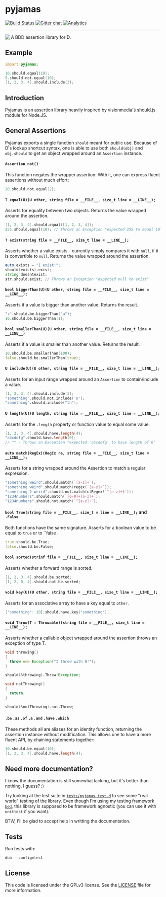 pyjamas
=======
[![Build Status](https://travis-ci.org/yamadapc/pyjamas.svg)](https://travis-ci.org/yamadapc/pyjamas)
[![Gitter chat](https://badges.gitter.im/yamadapc/pyjamas.png)](https://gitter.im/yamadapc/pyjamas)
[![Analytics](https://ga-beacon.appspot.com/UA-54450544-1/pyjamas/README)](https://github.com/igrigorik/ga-beacon)
- - -

<img src="/logo-big.png" align="left"/>
A BDD assertion library for D.

## Example
```d
import pyjamas;

10.should.equal(10);
5.should.not.equal(10);
[1, 2, 3, 4].should.include(3);
```

## Introduction

Pyjamas is an assertion library heavily inspired by [visionmedia'ś
should.js](https://github.com/visionmedia/should.js) module for Node.JS.

## General Assertions

Pyjamas exports a single function `should` meant for public use. Because of D's
lookup shortcut syntax, one is able to use both `should(obj)` and `obj.should`
to get an object wrapped around an `Assertion` instance.

#### `Assertion not()`

This function negates the wrapper assertion. With it, one can express fluent
assertions without much effort:
```d
10.should.not.equal(2);
```

#### `T equal(U)(U other, string file = __FILE__, size_t line = __LINE__);`

Asserts for equality between two objects. Returns the value wrapped around the
assertion.
```d
[1, 2, 3, 4].should.equal([1, 2, 3, 4]);
255.should.equal(10); // Throws an Exception "expected 255 to equal 10"
```

#### `T exist(string file = __FILE__, size_t line = __LINE__);`

Asserts whether a value exists - currently simply compares it with `null`, if it
is convertible to `null`. Returns the value wrapped around the assertion.
```d
auto exists = "I exist!";
should(exists).exist;
string doesntexist;
str.should.exist; // Throws an Exception "expected null to exist"
```

#### `bool biggerThan(U)(U other, string file = __FILE__, size_t line = __LINE__);`

Asserts if a value is bigger than another value. Returns the result.
```d
"z".should.be.biggerThan("a");
10.should.be.biggerThan(1);
```

#### `bool smallerThan(U)(U other, string file = __FILE__, size_t line = __LINE__)`

Asserts if a value is smaller than another value. Returns the result.
```d
10.should.be.smallerThan(100);
false.should.be.smallerThan(true);
```

#### `U include(U)(U other, string file = __FILE__, size_t line = __LINE__);`

Asserts for an input range wrapped around an `Assertion` to contain/include a
value.
```d
[1, 2, 3, 4].should.include(3);
"something".should.not.include('o');
"something".should.include("th");
```

#### `U length(U)(U length, string file = __FILE__, size_t line = __LINE__);`

Asserts for the `.length` property or function value to equal some value.
```d
[1, 2, 3, 4].should.have.length(4);
"abcdefg".should.have.length(0);
// ^^ - Throws an Exception "expected 'abcdefg' to have length of 0"
```

#### `auto match(RegEx)(RegEx re, string file = __FILE__, size_t line = __LINE__);`

Asserts for a string wrapped around the Assertion to match a regular expression.
```d
"something weird".should.match(`[a-z]+`);
"something weird".should.match(regex(`[a-z]+`));
"something 2 weird".should.not.match(ctRegex!`^[a-z]+$`));
"1234numbers".should.match(`[0-9]+[a-z]+`);
"1234numbers".should.not.match(`^[a-z]+`);
```

#### `bool True(string file = __FILE__, size_t = line = __LINE__);` and `.False`

Both functions have the same signature.
Asserts for a boolean value to be equal to `true` or to ``false`.`
```d
true.should.be.True;
false.should.be.False;
```

#### `bool sorted(strinf file = __FILE__, size_t line = __LINE__);`

Asserts whether a forward range is sorted.
```d
[1, 2, 3, 4].should.be.sorted;
[1, 2, 0, 4].should.not.be.sorted;
```

#### `void key(U)(U other, string file = __FILE__, size_t line = __LINE__);`

Asserts for an associative array to have a key equal to `other`.
```d
["something": 10].should.have.key("something");
```

#### `void Throw(T : Throwable)(string file = __FILE__, size_t line = __LINE__);`

Asserts whether a callable object wrapped around the assertion throws an
exception of type T.
```d
void throwing()
{
  throw new Exception("I throw with 0!");
}

should(&throwing).Throw!Exception;

void notThrowing()
{
  return;
}

should(&notThrowing).not.Throw;
```

#### `.be` `.as` `.of` `.a` `.and` `.have` `.which`

These methods all are aliases for an identity function, returning the assertion
instance without modification. This allows one to have a more fluent API, by
chaining statements together:
```d
10.should.be.equal(10);
[1, 2, 3, 4].should.have.length(4);
```

## Need more documentation?

I know the documentation is still somewhat lacking, but it's better than
nothing, I guess? :)

Try looking at the test suite in [`tests/pyjamas_test.d`](/tests/pyjamas_test.d)
to see some "real world" testing of the library. Even though I'm using my
testing framework [`bed`](https://github.com/yamadapc/bed), this library is
supposed to be framework agnostic (you can use it with `unittest` if you want).

BTW, I'll be glad to accept help in writting the documentation.

## Tests

Run tests with:
```
dub --config=test
```

## License

This code is licensed under the GPLv3 license. See the [LICENSE](LICENSE) file
for more information.
